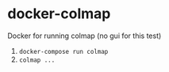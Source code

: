 # docker-colmap
Docker for running colmap (no gui for this test)

1. `docker-compose run colmap`
1. `colmap ...`
